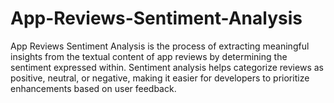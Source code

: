 # App-Reviews-Sentiment-Analysis
App Reviews Sentiment Analysis is the process of extracting meaningful insights from the textual content of app reviews by determining the sentiment expressed within. Sentiment analysis helps categorize reviews as positive, neutral, or negative, making it easier for developers to prioritize enhancements based on user feedback. 
